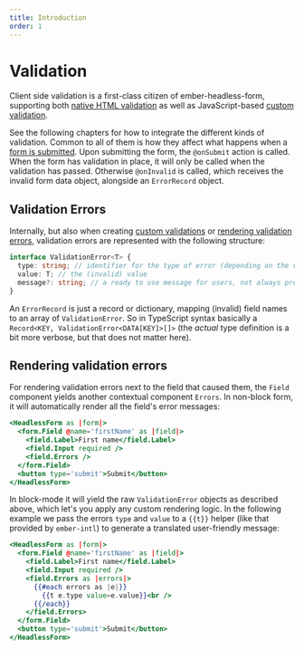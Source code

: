 ```yaml
---
title: Introduction
order: 1
---
```


# Validation

Client side validation is a first-class citizen of ember-headless-form, supporting both [native HTML validation](./native.md) as well as JavaScript-based [custom validation](./custom-validation.md).

See the following chapters for how to integrate the different kinds of validation. Common to all of them is how they affect what happens when a [form is submitted](../usage/data/index.md#getting-data-out). Upon submitting the form, the `@onSubmit` action is called. When the form has validation in place, it will only be called when the validation has passed. Otherwise `@onInvalid` is called, which receives the invalid form data object, alongside an `ErrorRecord` object.

## Validation Errors

Internally, but also when creating [custom validations](./custom-validation.md) or [rendering validation errors](#rendering-validation-errors), validation errors are represented with the following structure:

```ts
interface ValidationError<T> {
  type: string; // identifier for the type of error (depending on the validation solution that generated the error)
  value: T; // the (invalid) value
  message?: string; // a ready to use message for users, not always present (depending on the validation solution that generated the error))
}
```

An `ErrorRecord` is just a record or dictionary, mapping (invalid) field names to an array of `ValidationError`. So in TypeScript syntax basically a `Record<KEY, ValidationError<DATA[KEY]>[]>` (the _actual_ type definition is a bit more verbose, but that does not matter here).

## Rendering validation errors

For rendering validation errors next to the field that caused them, the `Field` component yields another contextual component `Errors`. In non-block form, it will automatically render all the field's error messages:

```hbs
<HeadlessForm as |form|>
  <form.Field @name='firstName' as |field|>
    <field.Label>First name</field.Label>
    <field.Input required />
    <field.Errors />
  </form.Field>
  <button type='submit'>Submit</button>
</HeadlessForm>
```

In block-mode it will yield the raw `ValidationError` objects as described above, which let's you apply any custom rendering logic. In the following example we pass the errors `type` and `value` to a `{{t}}` helper (like that provided by `ember-intl`) to generate a translated user-friendly message:

```hbs
<HeadlessForm as |form|>
  <form.Field @name='firstName' as |field|>
    <field.Label>First name</field.Label>
    <field.Input required />
    <field.Errors as |errors|>
      {{#each errors as |e|}}
        {{t e.type value=e.value}}<br />
      {{/each}}
    </field.Errors>
  </form.Field>
  <button type='submit'>Submit</button>
</HeadlessForm>
```
